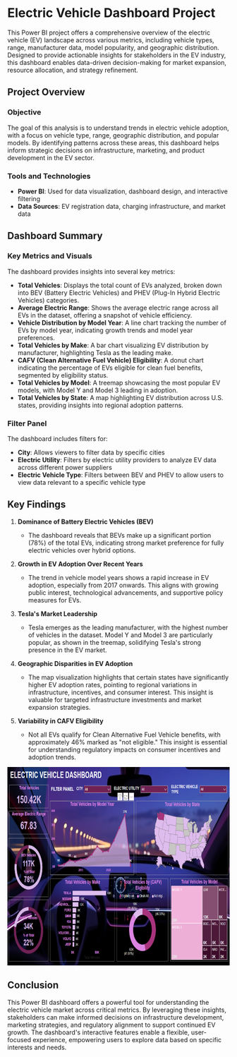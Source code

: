 # Electric Vehicle Dashboard Project

This Power BI project offers a comprehensive overview of the electric vehicle (EV) landscape across various metrics, including vehicle types, range, manufacturer data, model popularity, and geographic distribution. Designed to provide actionable insights for stakeholders in the EV industry, this dashboard enables data-driven decision-making for market expansion, resource allocation, and strategy refinement.

## Project Overview

### Objective
The goal of this analysis is to understand trends in electric vehicle adoption, with a focus on vehicle type, range, geographic distribution, and popular models. By identifying patterns across these areas, this dashboard helps inform strategic decisions on infrastructure, marketing, and product development in the EV sector.

### Tools and Technologies
- **Power BI**: Used for data visualization, dashboard design, and interactive filtering
- **Data Sources**: EV registration data, charging infrastructure, and market data

## Dashboard Summary

### Key Metrics and Visuals
The dashboard provides insights into several key metrics:
- **Total Vehicles**: Displays the total count of EVs analyzed, broken down into BEV (Battery Electric Vehicles) and PHEV (Plug-In Hybrid Electric Vehicles) categories.
- **Average Electric Range**: Shows the average electric range across all EVs in the dataset, offering a snapshot of vehicle efficiency.
- **Vehicle Distribution by Model Year**: A line chart tracking the number of EVs by model year, indicating growth trends and model year preferences.
- **Total Vehicles by Make**: A bar chart visualizing EV distribution by manufacturer, highlighting Tesla as the leading make.
- **CAFV (Clean Alternative Fuel Vehicle) Eligibility**: A donut chart indicating the percentage of EVs eligible for clean fuel benefits, segmented by eligibility status.
- **Total Vehicles by Model**: A treemap showcasing the most popular EV models, with Model Y and Model 3 leading in adoption.
- **Total Vehicles by State**: A map highlighting EV distribution across U.S. states, providing insights into regional adoption patterns.

### Filter Panel
The dashboard includes filters for:
- **City**: Allows viewers to filter data by specific cities
- **Electric Utility**: Filters by electric utility providers to analyze EV data across different power suppliers
- **Electric Vehicle Type**: Filters between BEV and PHEV to allow users to view data relevant to a specific vehicle type

## Key Findings

1. **Dominance of Battery Electric Vehicles (BEV)**
   - The dashboard reveals that BEVs make up a significant portion (78%) of the total EVs, indicating strong market preference for fully electric vehicles over hybrid options.

2. **Growth in EV Adoption Over Recent Years**
   - The trend in vehicle model years shows a rapid increase in EV adoption, especially from 2017 onwards. This aligns with growing public interest, technological advancements, and supportive policy measures for EVs.

3. **Tesla's Market Leadership**
   - Tesla emerges as the leading manufacturer, with the highest number of vehicles in the dataset. Model Y and Model 3 are particularly popular, as shown in the treemap, solidifying Tesla's strong presence in the EV market.

4. **Geographic Disparities in EV Adoption**
   - The map visualization highlights that certain states have significantly higher EV adoption rates, pointing to regional variations in infrastructure, incentives, and consumer interest. This insight is valuable for targeted infrastructure investments and market expansion strategies.

5. **Variability in CAFV Eligibility**
   - Not all EVs qualify for Clean Alternative Fuel Vehicle benefits, with approximately 46% marked as "not eligible." This insight is essential for understanding regulatory impacts on consumer incentives and adoption trends.
   
<img src="Dashboard.png" alt="Alt text" width="800" height="450">

## Conclusion
This Power BI dashboard offers a powerful tool for understanding the electric vehicle market across critical metrics. By leveraging these insights, stakeholders can make informed decisions on infrastructure development, marketing strategies, and regulatory alignment to support continued EV growth. The dashboard's interactive features enable a flexible, user-focused experience, empowering users to explore data based on specific interests and needs.
